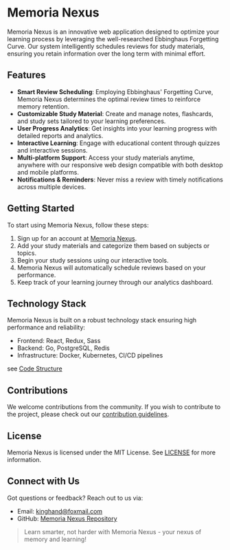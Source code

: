 # Memoria Nexus

Memoria Nexus is an innovative web application designed to optimize your learning process by leveraging the well-researched Ebbinghaus Forgetting Curve. Our system intelligently schedules reviews for study materials, ensuring you retain information over the long term with minimal effort.

## Features

- **Smart Review Scheduling**: Employing Ebbinghaus' Forgetting Curve, Memoria Nexus determines the optimal review times to reinforce memory retention.
- **Customizable Study Material**: Create and manage notes, flashcards, and study sets tailored to your learning preferences.
- **User Progress Analytics**: Get insights into your learning progress with detailed reports and analytics.
- **Interactive Learning**: Engage with educational content through quizzes and interactive sessions.
- **Multi-platform Support**: Access your study materials anytime, anywhere with our responsive web design compatible with both desktop and mobile platforms.
- **Notifications & Reminders**: Never miss a review with timely notifications across multiple devices.

## Getting Started

To start using Memoria Nexus, follow these steps:

1. Sign up for an account at [Memoria Nexus](#).
2. Add your study materials and categorize them based on subjects or topics.
3. Begin your study sessions using our interactive tools.
4. Memoria Nexus will automatically schedule reviews based on your performance.
5. Keep track of your learning journey through our analytics dashboard.

## Technology Stack

Memoria Nexus is built on a robust technology stack ensuring high performance and reliability:

- Frontend: React, Redux, Sass
- Backend: Go, PostgreSQL, Redis
- Infrastructure: Docker, Kubernetes, CI/CD pipelines

see [Code Structure](./doc/CODE_STRUCTURE.md)

## Contributions

We welcome contributions from the community. If you wish to contribute to the project, please check out our [contribution guidelines](./doc/CONTRIBUTING.md).

## License

Memoria Nexus is licensed under the MIT License. See [LICENSE](LICENSE) for more information.

## Connect with Us

Got questions or feedback? Reach out to us via:

- Email: kinghand@foxmail.com
- GitHub: [Memoria Nexus Repository](https://github.com/khgame/ranger_iam)

> Learn smarter, not harder with Memoria Nexus - your nexus of memory and learning!